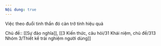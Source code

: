 ```yaml
---
Nội dung: true
---
```


Việc theo đuổi tinh thần đó cản trở tính hiệu quả

Chủ đề:: [[Sự đảo nghĩa]], [[3 Kiến thức, câu hỏi/31 Khái niệm, chủ đề/313 Nhóm 3/Thiết kế trải nghiệm người dùng]]
